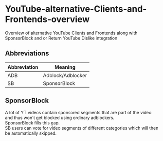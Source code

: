 # YouTube-alternative-Clients-and-Frontends-overview
Overview of alternative YouTube Clients and Frontends along with SponsorBlock and or Return YouTube Dislike integration

## Abbreviations
Abbreviation | Meaning
--- | ---
ADB | Adblock/Adblocker
SB | SponsorBlock

## SponsorBlock
A lot of YT videos contain sponsored segments that are part of the video and thus won't get blocked using ordinary adblockers.  
SponsorBlock fills this gap.  
SB users can vote for video segments of different categories which will then be automatically skipped.
